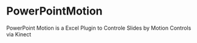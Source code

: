# PowerPointMotion
PowerPoint Motion is a Excel Plugin to Controle Slides by Motion Controls via Kinect
